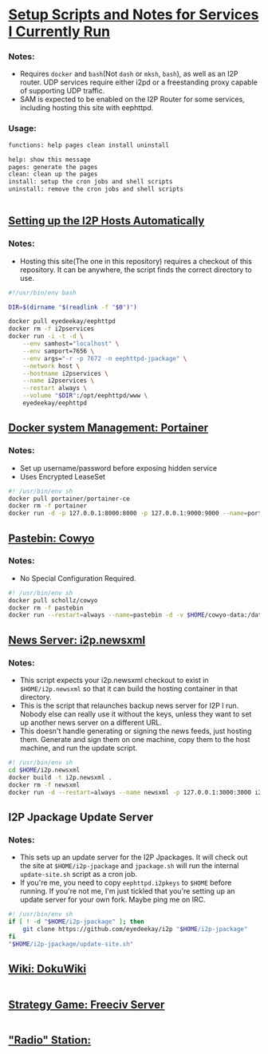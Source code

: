 [Setup Scripts and Notes for Services I Currently Run](index.html)
==================================================================

### Notes:

 - Requires `docker` and `bash`(Not `dash` or `mksh`, `bash`), as well as an
  I2P router. UDP services require either i2pd or a freestanding proxy capable
  of supporting UDP traffic.
 - SAM is expected to be enabled on the I2P Router for some services, including
  hosting this site with eephttpd.

### Usage:

```bash
functions: help pages clean install uninstall

help: show this message
pages: generate the pages
clean: clean up the pages
install: setup the cron jobs and shell scripts
uninstall: remove the cron jobs and shell scripts
```

```bash

```

[Setting up the I2P Hosts Automatically](host.html)
---------------------------------------------------

### Notes:

 - Hosting this site(The one in this repository) requires a checkout of this
  repository. It can be anywhere, the script finds the correct directory to use.

```bash
#!/usr/bin/env bash

DIR=$(dirname "$(readlink -f "$0")")

docker pull eyedeekay/eephttpd
docker rm -f i2pservices
docker run -i -t -d \
	--env samhost="localhost" \
	--env samport=7656 \
	--env args="-r -p 7672 -n eephttpd-jpackage" \
	--network host \
	--hostname i2pservices \
	--name i2pservices \
	--restart always \
	--volume "$DIR":/opt/eephttpd/www \
	eyedeekay/eephttpd
```

[Docker system Management: Portainer](portainer.html)
-----------------------------------------------------

### Notes:

 - Set up username/password before exposing hidden service
 - Uses Encrypted LeaseSet

```bash
#! /usr/bin/env sh
docker pull portainer/portainer-ce
docker rm -f portainer
docker run -d -p 127.0.0.1:8000:8000 -p 127.0.0.1:9000:9000 --name=portainer --restart=always -v /var/run/docker.sock:/var/run/docker.sock -v "$HOME"/portainer-data:/data portainer/portainer-ce
```

[Pastebin: Cowyo](pastebin.html)
-----------------------------------------

### Notes:

 - No Special Configuration Required.

```bash
#! /usr/bin/env sh
docker pull schollz/cowyo
docker rm -f pastebin
docker run --restart=always --name=pastebin -d -v $HOME/cowyo-data:/data -p 127.0.0.1:8050:8050 schollz/cowyo
```

[News Server: i2p.newsxml](newsxml.html)
-------------------------------------------------

### Notes:

 - This script expects your i2p.newsxml checkout to exist in `$HOME/i2p.newsxml`
  so that it can build the hosting container in that directory.
 - This is the script that relaunches backup news server for I2P I run.
  Nobody else can really use it without the keys, unless they want to set up 
  another news server on a different URL.
 - This doesn't handle generating or signing the news feeds, just hosting them.
  Generate and sign them on one machine, copy them to the host machine, and run
  the update script.

```bash
#! /usr/bin/env sh
cd $HOME/i2p.newsxml
docker build -t i2p.newsxml .
docker rm -f newsxml
docker run -d --restart=always --name newsxml -p 127.0.0.1:3000:3000 i2p.newsxml
```

I2P Jpackage Update Server
--------------------------

### Notes:

 - This sets up an update server for the I2P Jpackages. It will check out the
  site at `$HOME/i2p-jpackage` and `jpackage.sh` will run the internal
  `update-site.sh` script as a cron job.
 - If you're me, you need to copy `eephttpd.i2pkeys` to `$HOME` before running.
  If you're not me, I'm just tickled that you're setting up an update server for
  your own fork. Maybe ping me on IRC.

```bash
#! /usr/bin/env sh
if [ ! -d "$HOME/i2p-jpackage" ]; then
	git clone https://github.com/eyedeekay/i2p "$HOME/i2p-jpackage"
fi
"$HOME/i2p-jpackage/update-site.sh"
```

[Wiki: DokuWiki](dokuwiki.html)
----------------------------------------

```bash

```

[Strategy Game: Freeciv Server](freeciv.html)
---------------------------------------------

```bash

```

["Radio" Station:](radio.html)
------------------------------

```bash

```

